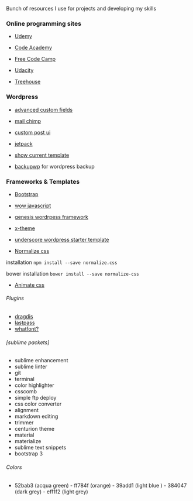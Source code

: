 Bunch of resources I use for projects and developing my skills


### Online programming sites


-  [Udemy](https://www.udemy.com)

-  [Code Academy](https://www.codecademy.com)

-  [Free Code Camp](https://www.freecodecamp.com)

-  [Udacity](https://www.udacity.com)

-  [Treehouse](https://www.teamtreehouse.com)




### Wordpress 

- [advanced custom fields](https://www.advancedcustomfields.com/)

- [mail chimp]()

- [custom post ui](https://wordpress.org/plugins/custom-post-type-ui/)

- [jetpack](https://wordpress.org/plugins/jetpack/)

- [show current template](#)

- [backupwp]() for wordpress backup 


### Frameworks & Templates 

- [Bootstrap](http://getbootstrap.com) 

- [wow javascript](https://github.com/matthieua/WOW)

- [genesis wordrpess framework](https://github.com/matthieua/WOW) 

- [x-theme](https://github.com/matthieua/WOW)

- [underscore wordpress starter template](https://github.com/matthieua/WOW) 

- [Normalize css](https://necolas.github.io/normalize.css)

 installation `npm install --save normalize.css`

 bower installation `bower install --save normalize-css`

- [Animate css](https://daneden.github.io/animate.css/)


###### Plugins 

- [dragdis]()
- [lastpass]()
- [whatfont?]()

###### [sublime packets]

- sublime enhancement
- sublime linter
- git
- terminal
- color highlighter
- csscomb 
- simple ftp deploy
- css color converter
- alignment
- markdown editing
- trimmer
- centurion theme
- material
- materialize
- sublime text snippets
- bootstrap 3


###### Colors 


- 52bab3 (acqua green) - ff784f (orange) - 39add1 (light blue ) - 384047 (dark grey) - eff1f2 (light grey)	



